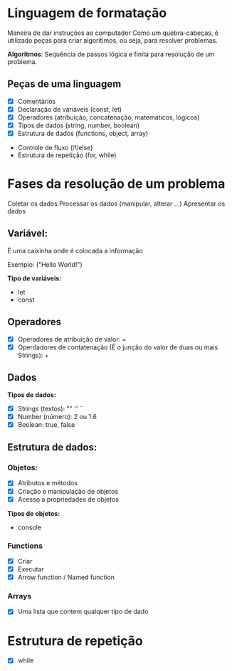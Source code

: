 # Linguagem de formatação

Maneira de dar instruções ao computador 
Como um quebra-cabeças, é utilizado peças para criar algoritimos, ou seja, para resolver problemas. 

**Algoritmos**: Sequência de passos lógica e finita para resolução de um problema.

## Peças de uma linguagem

- [x] Comentários
- [x] Declaração de variáveis (const, let)
- [x] Operadores (atribuição, concatenação, matemáticos, lógicos)
- [x] Tipos de dados (string, number, boolean)
- [x] Estrutura de dados (functions, object, array)
- Controle de fluxo (if/else)
- Estrutura de repetição (for, while)


# Fases da resolução de um problema

Coletar os dados
Processar os dados (manipular, alterar ...)
Apresentar os dados

## Variável:
É uma caixinha onde é colocada a informação

Exemplo: ("Hello World!")

**Tipo de variáveis:**

- let
- const

## Operadores

- [x] Operadores de atribuição de valor: =
- [x] Operdadores de contatenação (É o junção do valor de duas ou mais Strings): +

## Dados

**Tipos de dados:**

- [x] Strings (textos): "" '' ``
- [x] Number (número): 2 ou 1.6
- [x] Boolean: true, false

## Estrutura de dados:

### Objetos:

- [x] Atributos e métodos
- [x] Criação e manipulação de objetos
- [x] Acesso a propriedades de objetos

**Tipos de objetos:**

- console

### Functions

- [x] Criar
- [x] Executar
- [x] Arrow function / Named function

### Arrays

- [x] Uma lista que contem qualquer tipo de dado

# Estrutura de repetição

- [x] while
